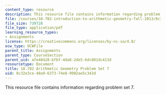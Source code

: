 ```yaml
---
content_type: resource
description: This resource file contains information regarding problem set 7.
file: /courses/18-782-introduction-to-arithmetic-geometry-fall-2013/0c32e3ce48a9637374e89902ae5c342d_MIT18_782F13_pset7.pdf
file_size: 739728
file_type: application/pdf
learning_resource_types:
- Assignments
license: https://creativecommons.org/licenses/by-nc-sa/4.0/
ocw_type: OCWFile
parent_title: Assignments
parent_type: CourseSection
parent_uid: afe48428-bfbf-4da8-2de5-6dc801dc413d
resourcetype: Document
title: 18.782 Arithmetic Geometry Problem Set 7
uid: 0c32e3ce-48a9-6373-74e8-9902ae5c342d
---
```

This resource file contains information regarding problem set 7.